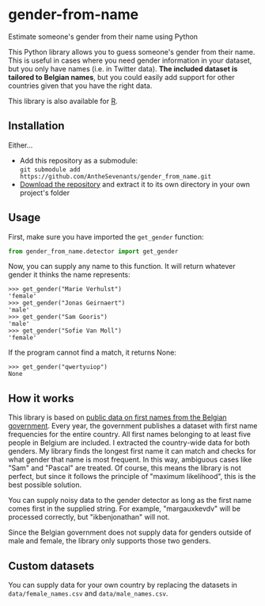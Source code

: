 # gender-from-name
Estimate someone's gender from their name using Python

This Python library allows you to guess someone's gender from their name. This is useful in cases where you need gender information in your dataset, but you only have names (i.e. in Twitter data). **The included dataset is tailored to Belgian names**, but you could easily add support for other countries given that you have the right data.

This library is also available for [R](https://github.com/AntheSevenants/gender-from-name-r).

## Installation

Either...

- Add this repository as a submodule:  
 `git submodule add https://github.com/AntheSevenants/gender_from_name.git`
- [Download the repository](https://github.com/AntheSevenants/gender_from_name/archive/refs/heads/main.zip) and extract it to its own directory in your own project's folder

## Usage

First, make sure you have imported the `get_gender` function:
```python
from gender_from_name.detector import get_gender
```

Now, you can supply any name to this function. It will return whatever gender it thinks the name represents:

```
>>> get_gender("Marie Verhulst")
'female'
>>> get_gender("Jonas Geirnaert")
'male'
>>> get_gender("Sam Gooris")
'male'
>>> get_gender("Sofie Van Moll")
'female'
```

If the program cannot find a match, it returns None:

```
>>> get_gender("qwertyuiop")
None
```

## How it works

This library is based on [public data on first names from the Belgian government](https://statbel.fgov.be/nl/themas/bevolking/namen-en-voornamen/voornamen-van-vrouwen-en-mannen#figures). Every year, the government publishes a dataset with first name frequencies for the entire country. All first names belonging to at least five people in Belgium are included. I extracted the country-wide data for both genders. My library finds the longest first name it can match and checks for what gender that name is most frequent. In this way, ambiguous cases like "Sam" and "Pascal" are treated. Of course, this means the library is not perfect, but since it follows the principle of "maximum likelihood", this is the best possible solution.

You can supply noisy data to the gender detector as long as the first name comes first in the supplied string. For example, "margauxkevdv" will be processed correctly, but "ikbenjonathan" will not.

Since the Belgian government does not supply data for genders outside of male and female, the library only supports those two genders.

## Custom datasets

You can supply data for your own country by replacing the datasets in `data/female_names.csv` and `data/male_names.csv`.